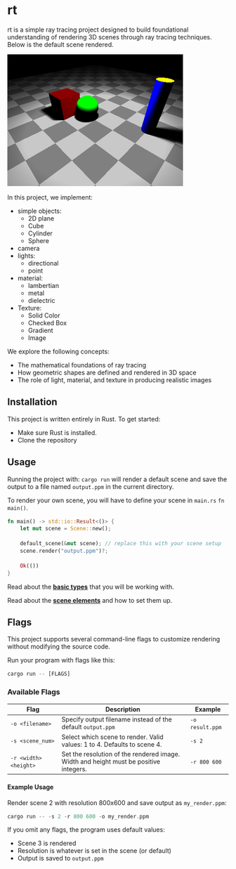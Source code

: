 # rt

rt is a simple ray tracing project designed to build foundational understanding of rendering 3D scenes through ray tracing techniques. Below is the default scene rendered.

![Rendered output](/demo_images/demo1.png)

In this project, we implement:
- simple objects:
    - 2D plane
    - Cube
    - Cylinder
    - Sphere
- camera
- lights:
    - directional
    - point
- material:
    - lambertian
    - metal
    - dielectric
- Texture:
    - Solid Color
    - Checked Box
    - Gradient
    - Image

We explore the following concepts:
- The mathematical foundations of ray tracing
- How geometric shapes are defined and rendered in 3D space
- The role of light, material, and texture in producing realistic images

## Installation
This project is written entirely in Rust. To get started:
- Make sure Rust is installed.
- Clone the repository

## Usage
Running the project with:
`cargo run`
will render a default scene and save the output to a file named `output.ppm` in the current directory.

To render your own scene, you will have to define your scene in `main.rs` `fn main()`.
```rust
fn main() -> std::io::Result<()> {
    let mut scene = Scene::new();

    default_scene(&mut scene); // replace this with your scene setup
    scene.render("output.ppm")?; 

    Ok(())
}
```
Read about the [**basic types**](README_basic_types.md) that you will be working with.

Read about the [**scene elements**](README_scene_elements.md) and how to set them up.

## Flags
This project supports several command-line flags to customize rendering without modifying the source code.

Run your program with flags like this:
```rust
cargo run -- [FLAGS]
```

### Available Flags
| Flag | Description | Example |
|------|-------------|---------|
| `-o <filename>` | Specify output filename instead of the default `output.ppm` | `-o result.ppm` |
| `-s <scene_num>` | Select which scene to render. Valid values: 1 to 4. Defaults to scene 4. | `-s 2` |
| `-r <width> <height>` | Set the resolution of the rendered image. Width and height must be positive integers. | `-r 800 600` |

#### Example Usage
Render scene 2 with resolution 800x600 and save output as `my_render.ppm`:
```rust
cargo run -- -s 2 -r 800 600 -o my_render.ppm
```

If you omit any flags, the program uses default values:
- Scene 3 is rendered
- Resolution is whatever is set in the scene (or default)
- Output is saved to `output.ppm`

